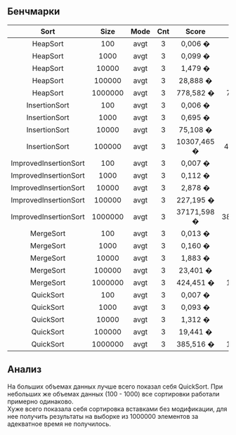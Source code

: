 ## Бенчмарки
|          Sort         |   Size  | Mode | Cnt |    Score    |   Error   | Units |
|:---------------------:|:-------:|:----:|:---:|:-----------:|:---------:|:-----:|
|        HeapSort       |   100   | avgt |  3  |   0,006 �   |   0,001   | ms/op |
|        HeapSort       |   1000  | avgt |  3  |   0,099 �   |   0,005   | ms/op |
|        HeapSort       |  10000  | avgt |  3  |   1,479 �   |   0,391   | ms/op |
|        HeapSort       |  100000 | avgt |  3  |   28,888 �  |   33,945  | ms/op |
|        HeapSort       | 1000000 | avgt |  3  |  778,582 �  |  788,162  | ms/op |
|     InsertionSort     |   100   | avgt |  3  |   0,006 �   |   0,003   | ms/op |
|     InsertionSort     |   1000  | avgt |  3  |   0,695 �   |   0,731   | ms/op |
|     InsertionSort     |  10000  | avgt |  3  |   75,108 �  |   10,015  | ms/op |
|     InsertionSort     |  100000 | avgt |  3  | 10307,465 � |  4943,785 | ms/op |
| ImprovedInsertionSort |   100   | avgt |  3  |   0,007 �   |   0,001   | ms/op |
| ImprovedInsertionSort |   1000  | avgt |  3  |   0,112 �   |   0,064   | ms/op |
| ImprovedInsertionSort |  10000  | avgt |  3  |   2,878 �   |   0,483   | ms/op |
| ImprovedInsertionSort |  100000 | avgt |  3  |  227,195 �  |   46,855  | ms/op |
| ImprovedInsertionSort | 1000000 | avgt |  3  | 37171,598 � | 38044,893 | ms/op |
|       MergeSort       |   100   | avgt |  3  |   0,013 �   |   0,005   | ms/op |
|       MergeSort       |   1000  | avgt |  3  |   0,160 �   |   0,263   | ms/op |
|       MergeSort       |  10000  | avgt |  3  |   1,883 �   |   0,476   | ms/op |
|       MergeSort       |  100000 | avgt |  3  |   23,401 �  |   2,715   | ms/op |
|       MergeSort       | 1000000 | avgt |  3  |  424,451 �  |  105,435  | ms/op |
|       QuickSort       |   100   | avgt |  3  |   0,007 �   |   0,001   | ms/op |
|       QuickSort       |   1000  | avgt |  3  |   0,093 �   |   0,007   | ms/op |
|       QuickSort       |  10000  | avgt |  3  |   1,312 �   |   0,219   | ms/op |
|       QuickSort       |  100000 | avgt |  3  |   19,441 �  |   9,232   | ms/op |
|       QuickSort       | 1000000 | avgt |  3  |  385,516 �  |  126,852  | ms/op |
## Анализ
На больших объемах данных лучше всего показал себя QuickSort. При небольших же объемах данных (100 - 1000) все сортировки работали примерно одинаково.<br>
Хуже всего показала себя сортировка вставками без модификации, для нее получить результаты на выборке из 1000000 элементов за адекватное время не получилось.